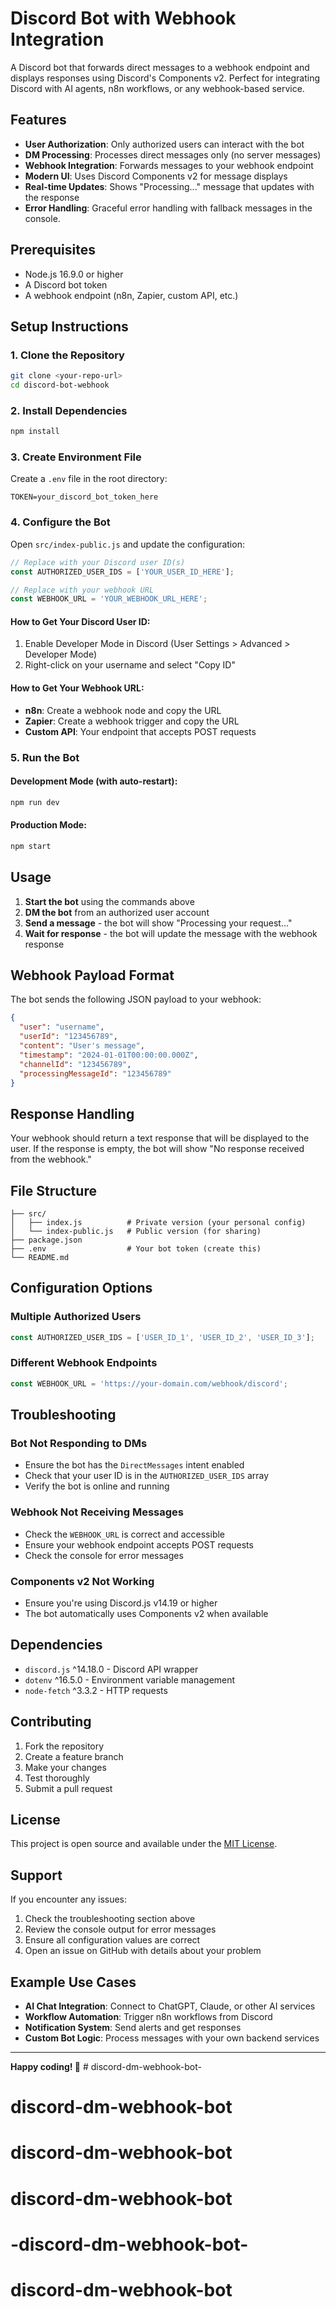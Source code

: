 # Discord Bot with Webhook Integration

A Discord bot that forwards direct messages to a webhook endpoint and displays responses using Discord's Components v2. Perfect for integrating Discord with AI agents, n8n workflows, or any webhook-based service.

## Features

- **User Authorization**: Only authorized users can interact with the bot
- **DM Processing**: Processes direct messages only (no server messages)
- **Webhook Integration**: Forwards messages to your webhook endpoint
- **Modern UI**: Uses Discord Components v2 for message displays
- **Real-time Updates**: Shows "Processing..." message that updates with the response
- **Error Handling**: Graceful error handling with fallback messages in the console.

## Prerequisites

- Node.js 16.9.0 or higher
- A Discord bot token
- A webhook endpoint (n8n, Zapier, custom API, etc.)

## Setup Instructions

### 1. Clone the Repository

```bash
git clone <your-repo-url>
cd discord-bot-webhook
```

### 2. Install Dependencies

```bash
npm install
```

### 3. Create Environment File

Create a `.env` file in the root directory:

```env
TOKEN=your_discord_bot_token_here
```

### 4. Configure the Bot

Open `src/index-public.js` and update the configuration:

```javascript
// Replace with your Discord user ID(s)
const AUTHORIZED_USER_IDS = ['YOUR_USER_ID_HERE'];

// Replace with your webhook URL
const WEBHOOK_URL = 'YOUR_WEBHOOK_URL_HERE';
```

#### How to Get Your Discord User ID:
1. Enable Developer Mode in Discord (User Settings > Advanced > Developer Mode)
2. Right-click on your username and select "Copy ID"

#### How to Get Your Webhook URL:
- **n8n**: Create a webhook node and copy the URL
- **Zapier**: Create a webhook trigger and copy the URL
- **Custom API**: Your endpoint that accepts POST requests

### 5. Run the Bot

#### Development Mode (with auto-restart):
```bash
npm run dev
```

#### Production Mode:
```bash
npm start
```

## Usage

1. **Start the bot** using the commands above
2. **DM the bot** from an authorized user account
3. **Send a message** - the bot will show "Processing your request..."
4. **Wait for response** - the bot will update the message with the webhook response

## Webhook Payload Format

The bot sends the following JSON payload to your webhook:

```json
{
  "user": "username",
  "userId": "123456789",
  "content": "User's message",
  "timestamp": "2024-01-01T00:00:00.000Z",
  "channelId": "123456789",
  "processingMessageId": "123456789"
}
```

## Response Handling

Your webhook should return a text response that will be displayed to the user. If the response is empty, the bot will show "No response received from the webhook."

## File Structure

```
├── src/
│   ├── index.js          # Private version (your personal config)
│   └── index-public.js   # Public version (for sharing)
├── package.json
├── .env                  # Your bot token (create this)
└── README.md
```

## Configuration Options

### Multiple Authorized Users
```javascript
const AUTHORIZED_USER_IDS = ['USER_ID_1', 'USER_ID_2', 'USER_ID_3'];
```

### Different Webhook Endpoints
```javascript
const WEBHOOK_URL = 'https://your-domain.com/webhook/discord';
```

## Troubleshooting

### Bot Not Responding to DMs
- Ensure the bot has the `DirectMessages` intent enabled
- Check that your user ID is in the `AUTHORIZED_USER_IDS` array
- Verify the bot is online and running

### Webhook Not Receiving Messages
- Check the `WEBHOOK_URL` is correct and accessible
- Ensure your webhook endpoint accepts POST requests
- Check the console for error messages

### Components v2 Not Working
- Ensure you're using Discord.js v14.19 or higher
- The bot automatically uses Components v2 when available

## Dependencies

- `discord.js` ^14.18.0 - Discord API wrapper
- `dotenv` ^16.5.0 - Environment variable management
- `node-fetch` ^3.3.2 - HTTP requests

## Contributing

1. Fork the repository
2. Create a feature branch
3. Make your changes
4. Test thoroughly
5. Submit a pull request

## License

This project is open source and available under the [MIT License](LICENSE).

## Support

If you encounter any issues:
1. Check the troubleshooting section above
2. Review the console output for error messages
3. Ensure all configuration values are correct
4. Open an issue on GitHub with details about your problem

## Example Use Cases

- **AI Chat Integration**: Connect to ChatGPT, Claude, or other AI services
- **Workflow Automation**: Trigger n8n workflows from Discord
- **Notification System**: Send alerts and get responses
- **Custom Bot Logic**: Process messages with your own backend services

---

**Happy coding! 🤖** # discord-dm-webhook-bot-
# discord-dm-webhook-bot
# discord-dm-webhook-bot
# discord-dm-webhook-bot
# -discord-dm-webhook-bot-
# discord-dm-webhook-bot
